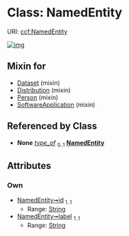 
# Class: NamedEntity




URI: [ccf:NamedEntity](http://purl.org/ccf/NamedEntity)


[![img](https://yuml.me/diagram/nofunky;dir:TB/class/[SoftwareApplication]uses%20-.->[NamedEntity&#124;id:string;label:string],[Person]uses%20-.->[NamedEntity],[Distribution]uses%20-.->[NamedEntity],[Dataset]uses%20-.->[NamedEntity],[SoftwareApplication],[Person],[Distribution],[Dataset])](https://yuml.me/diagram/nofunky;dir:TB/class/[SoftwareApplication]uses%20-.->[NamedEntity&#124;id:string;label:string],[Person]uses%20-.->[NamedEntity],[Distribution]uses%20-.->[NamedEntity],[Dataset]uses%20-.->[NamedEntity],[SoftwareApplication],[Person],[Distribution],[Dataset])

## Mixin for

 * [Dataset](Dataset.md) (mixin) 
 * [Distribution](Distribution.md) (mixin) 
 * [Person](Person.md) (mixin) 
 * [SoftwareApplication](SoftwareApplication.md) (mixin) 

## Referenced by Class

 *  **None** *[type_of](type_of.md)*  <sub>0..1</sub>  **[NamedEntity](NamedEntity.md)**

## Attributes


### Own

 * [NamedEntity➞id](NamedEntity_id.md)  <sub>1..1</sub>
     * Range: [String](types/String.md)
 * [NamedEntity➞label](NamedEntity_label.md)  <sub>1..1</sub>
     * Range: [String](types/String.md)

